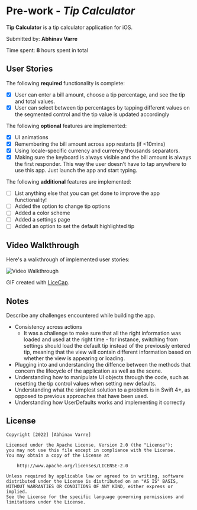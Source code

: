 # Pre-work - *Tip Calculator*

**Tip Calculator** is a tip calculator application for iOS.

Submitted by: **Abhinav Varre**

Time spent: **8** hours spent in total

## User Stories

The following **required** functionality is complete:

* [x] User can enter a bill amount, choose a tip percentage, and see the tip and total values.
* [x] User can select between tip percentages by tapping different values on the segmented control and the tip value is updated accordingly

The following **optional** features are implemented:

* [x] UI animations
* [x] Remembering the bill amount across app restarts (if <10mins)
* [x] Using locale-specific currency and currency thousands separators.
* [x] Making sure the keyboard is always visible and the bill amount is always the first responder. This way the user doesn't have to tap anywhere to use this app. Just launch the app and start typing.

The following **additional** features are implemented:

- [ ] List anything else that you can get done to improve the app functionality!
- [ ] Added the option to change tip options
- [ ] Added a color scheme
- [ ] Added a settings page
- [ ] Added an option to set the default highlighted tip

## Video Walkthrough

Here's a walkthrough of implemented user stories:

<img src='http://i.imgur.com/link/to/your/gif/file.gif' title='Video Walkthrough' width='' alt='Video Walkthrough' />

GIF created with [LiceCap](http://www.cockos.com/licecap/).

## Notes

Describe any challenges encountered while building the app.
- Consistency across actions
   - It was a challenge to make sure that all the right information was loaded and used at the right time - for instance, switching from settings should load the default tip instead of the previously entered tip, meaning that the view will contain different information based on whether the view is appearing or loading. 
- Plugging into and understanding the diffence between the methods that concern the lifecycle of the application as well as the scene.
- Understanding how to manipulate UI objects through the code, such as resetting the tip control values when setting new defaults.
- Understanding what the simplest solution to a problem is in Swift 4+, as opposed to previous approaches that have been used.
- Understanding how UserDefaults works and implementing it correctly

## License

    Copyright [2022] [Abhinav Varre]

    Licensed under the Apache License, Version 2.0 (the "License");
    you may not use this file except in compliance with the License.
    You may obtain a copy of the License at

        http://www.apache.org/licenses/LICENSE-2.0

    Unless required by applicable law or agreed to in writing, software
    distributed under the License is distributed on an "AS IS" BASIS,
    WITHOUT WARRANTIES OR CONDITIONS OF ANY KIND, either express or implied.
    See the License for the specific language governing permissions and
    limitations under the License.
